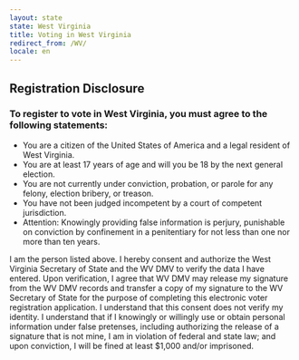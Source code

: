 ```yaml
---
layout: state
state: West Virginia
title: Voting in West Virginia
redirect_from: /WV/
locale: en
---
```


## Registration Disclosure

### To register to vote in West Virginia, you must agree to the following statements:

* You are a citizen of the United States of America and a legal resident of West Virginia.
* You are at least 17 years of age and will you be 18 by the next general election.
* You are not currently under conviction, probation, or parole for any felony, election bribery, or treason.
* You have not been judged incompetent by a court of competent jurisdiction.
* Attention: Knowingly providing false information is perjury, punishable on conviction by confinement in a penitentiary for not less than one nor more than ten years.

I am the person listed above. I hereby consent and authorize the West Virginia Secretary of State and the WV DMV to verify the data I have entered. Upon verification, I agree that WV DMV may release my signature from the WV DMV records and transfer a copy of my signature to the WV Secretary of State for the purpose of completing this electronic voter registration application. I understand that this consent does not verify my identity. I understand that if I knowingly or willingly use or obtain personal information under false pretenses, including authorizing the release of a signature that is not mine, I am in violation of federal and state law; and upon conviction, I will be fined at least $1,000 and/or imprisoned.
